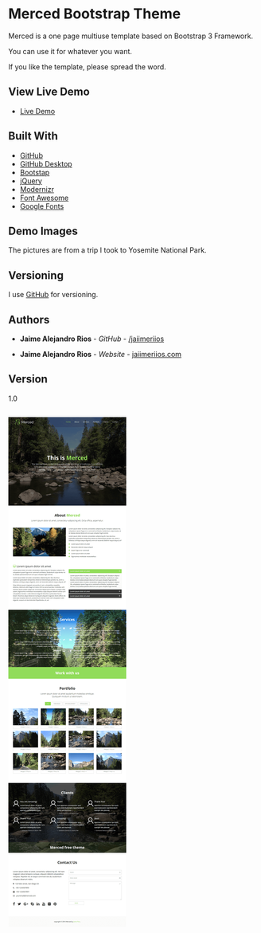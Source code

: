 # Merced Bootstrap Theme

Merced is a one page multiuse template based on Bootstrap 3 Framework.

You can use it for whatever you want.

If you like the template, please spread the word.


## View Live Demo

* [Live Demo](http://jaiimeriios.com/portfolio/merced-demo/index.html)


## Built With

* [GitHub](https://github.com/)
* [GitHub Desktop](https://desktop.github.com/)
* [Bootstap](https://getbootstrap.com)
* [jQuery](https://jquery.com)
* [Modernizr](https://modernizr.com)
* [Font Awesome](https://fontawesome.com)
* [Google Fonts](https://fontawesome.com)

## Demo Images

The pictures are from a trip I took to Yosemite National Park.

## Versioning

I use [GitHub](https://github.com/jaiimeriios/Bootstrap-Theme-Merced) for versioning.

## Authors

* **Jaime Alejandro Rios** - *GitHub* - [/jaiimeriios](https://github.com/jaiimeriios)

* **Jaime Alejandro Rios** - *Website* - [jaiimeriios.com](http://jaiimeriios.com)

## Version

1.0

##
![Image of Merced Theme](https://raw.githubusercontent.com/jaiimeriios/Bootstrap-Theme-Merced/master/images/home.png)
